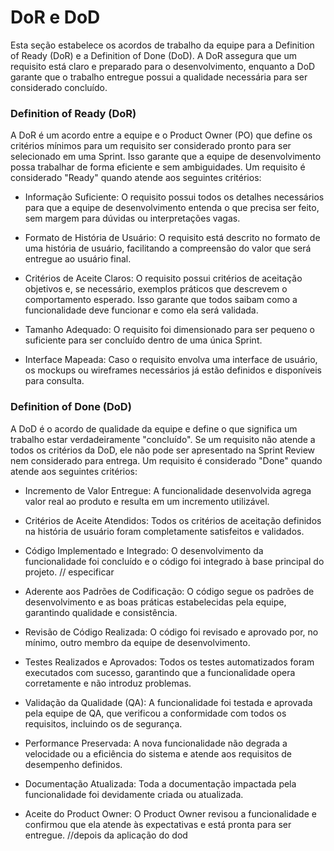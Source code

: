# DoR e DoD 
Esta seção estabelece os acordos de trabalho da equipe para a Definition of Ready (DoR) e a Definition of Done (DoD). A DoR assegura que um requisito está claro e preparado para o desenvolvimento, enquanto a DoD garante que o trabalho entregue possui a qualidade necessária para ser considerado concluído.
### Definition of Ready (DoR) 
A DoR é um acordo entre a equipe e o Product Owner (PO) que define os critérios mínimos para um requisito ser considerado pronto para ser selecionado em uma Sprint. Isso garante que a equipe de desenvolvimento possa trabalhar de forma eficiente e sem ambiguidades.
Um requisito é considerado "Ready" quando atende aos seguintes critérios:

* Informação Suficiente: O requisito possui todos os detalhes necessários para que a equipe de desenvolvimento entenda o que precisa ser feito, sem margem para dúvidas ou interpretações vagas.

* Formato de História de Usuário: O requisito está descrito no formato de uma história de usuário, facilitando a compreensão do valor que será entregue ao usuário final.

* Critérios de Aceite Claros: O requisito possui critérios de aceitação objetivos e, se necessário, exemplos práticos que descrevem o comportamento esperado. Isso garante que todos saibam como a funcionalidade deve funcionar e como ela será validada.

* Tamanho Adequado: O requisito foi dimensionado para ser pequeno o suficiente para ser concluído dentro de uma única Sprint.

* Interface Mapeada: Caso o requisito envolva uma interface de usuário, os mockups ou wireframes necessários já estão definidos e disponíveis para consulta.
### Definition of Done (DoD) 
A DoD é o acordo de qualidade da equipe e define o que significa um trabalho estar verdadeiramente "concluído". Se um requisito não atende a todos os critérios da DoD, ele não pode ser apresentado na Sprint Review nem considerado para entrega.
Um requisito é considerado "Done" quando atende aos seguintes critérios:

* Incremento de Valor Entregue: A funcionalidade desenvolvida agrega valor real ao produto e resulta em um incremento utilizável.

* Critérios de Aceite Atendidos: Todos os critérios de aceitação definidos na história de usuário foram completamente satisfeitos e validados.

* Código Implementado e Integrado: O desenvolvimento da funcionalidade foi concluído e o código foi integrado à base principal do projeto. // especificar 

* Aderente aos Padrões de Codificação: O código segue os padrões de desenvolvimento e as boas práticas estabelecidas pela equipe, garantindo qualidade e consistência.

* Revisão de Código Realizada: O código foi revisado e aprovado por, no mínimo, outro membro da equipe de desenvolvimento.

* Testes Realizados e Aprovados: Todos os testes automatizados foram executados com sucesso, garantindo que a funcionalidade opera corretamente e não introduz problemas.

* Validação da Qualidade (QA): A funcionalidade foi testada e aprovada pela equipe de QA, que verificou a conformidade com todos os requisitos, incluindo os de segurança.

* Performance Preservada: A nova funcionalidade não degrada a velocidade ou a eficiência do sistema e atende aos requisitos de desempenho definidos.

* Documentação Atualizada: Toda a documentação impactada pela funcionalidade foi devidamente criada ou atualizada.

* Aceite do Product Owner: O Product Owner revisou a funcionalidade e confirmou que ela atende às expectativas e está pronta para ser entregue. //depois da aplicação do dod